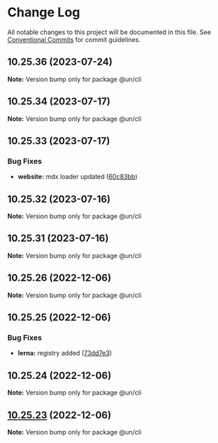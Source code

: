 # Change Log

All notable changes to this project will be documented in this file.
See [Conventional Commits](https://conventionalcommits.org) for commit guidelines.

## 10.25.36 (2023-07-24)

**Note:** Version bump only for package @un/cli





## 10.25.34 (2023-07-17)

**Note:** Version bump only for package @un/cli





## 10.25.33 (2023-07-17)


### Bug Fixes

* **website:** mdx loader updated ([60c83bb](https://github.com/wfp-design-system/wfp/commit/60c83bba74621ba5a93c9718bc49e4cdfbc807b6))





## 10.25.32 (2023-07-16)

**Note:** Version bump only for package @un/cli





## 10.25.31 (2023-07-16)

**Note:** Version bump only for package @un/cli





## 10.25.26 (2022-12-06)

**Note:** Version bump only for package @un/cli

## 10.25.25 (2022-12-06)

### Bug Fixes

- **lerna:** registry added ([73dd7e3](https://github.com/wfp-design-system/wfp/commit/73dd7e367e91bc1a372aa7e3f841f7f24a1b6934))

## 10.25.24 (2022-12-06)

**Note:** Version bump only for package @un/cli

## [10.25.23](https://github.com/wfp-design-system/wfp/compare/@un/cli@10.25.22...@un/cli@10.25.23) (2022-12-06)

**Note:** Version bump only for package @un/cli
